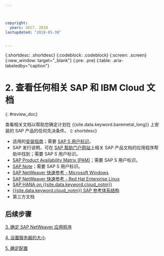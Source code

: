 ```yaml
---



copyright:
  years: 2017, 2018
lastupdated: "2018-05-30"


---
```


{:shortdesc: .shortdesc}
{:codeblock: .codeblock}
{:screen: .screen}
{:new_window: target="_blank"}
{:pre: .pre}
{:table: .aria-labeledby="caption"}


# 2. 查看任何相关 SAP 和 IBM Cloud 文档
{: #review_doc}

查看相关文档以帮助您确定计划在 {{site.data.keyword.baremetal_long}} 上安装的 SAP 产品的任何先决条件。
{: shortdesc}

  * 适用的[安装指南](https://support.sap.com/software/installations.html)；需要 [SAP S 用户标识](/docs/infrastructure/sap-netweaver/sap-index.html#getting-started)。
  * SAP 发行说明，可在 [SAP 帮助门户网站](https://help.sap.com/)上相关 SAP 产品文档的应用程序帮助中找到；需要 SAP S 用户标识。
  * [SAP Product Availability Matrix (PAM)](https://apps.support.sap.com/sap/support/pam)；需要 SAP S 用户标识。
  * [SAP Note](https://support.sap.com/notes)；需要 SAP S 用户标识。
  * [SAP NetWeaver 快速参考 - Microsoft Windows](https://console.bluemix.net/docs/infrastructure/sap-netweaver-ms-qrg/ms-index.html#getting-started)
  * [SAP NetWeaver 快速参考 - Red Hat Enterprise Linux](https://console.bluemix.net/docs/infrastructure/sap-netweaver-rhel-qrg/rhel-index.html#getting-started)
  * [SAP HANA on {{site.data.keyword.cloud_notm}}](https://console.bluemix.net/docs/infrastructure/sap-hana/hana-index.html#getting-started)
  * [{{site.data.keyword.cloud_notm}} SAP 参考体系结构](https://console.bluemix.net/docs/infrastructure/sap-reference-architecture/sap-ra-index.html#getting-started)
  * 第三方文档
  
## 后续步骤
  
  [3. 确定 SAP NetWeaver 应用程序](/docs/infrastructure/sap-netweaver/sap-determine-apps.html)
    
  [4. 设置服务器的大小](/docs/infrastructure/sap-netweaver/sap-size-server.html)
    
  [5. 确定配置](/docs/infrastructure/sap-netweaver/sap-determine-configuration.html)

